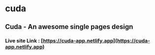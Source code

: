 # cuda

## Cuda - An awesome single pages design

### Live site Link : [https://cuda-app.netlify.app](https://cuda-app.netlify.app)
